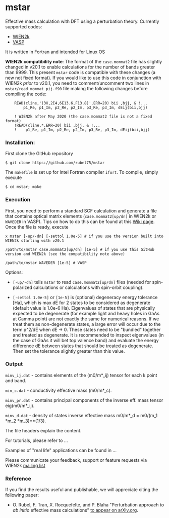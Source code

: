# mstar
Effective mass calculation with DFT using a perturbation theory. Currently supported codes:
* [WIEN2k](http://www.wien2k.at)
* [VASP](https://www.vasp.at)

It is written in Fortran and intended for Linux OS

**WIEN2k compatibility note**:
The format of the `case.mommat2` file has slightly changed in v20.1 to enable calculations for the number of bands greater than 9999. This present `mstar` code is compatible with these changes (a new not fixed format). If you would like to use this code in conjunction with WIEN2k _prior_ to v20.1, you need to comment/uncomment two lines in `mstar/read_mommat_pij.f90` file making the following changes before compiling the code:

```
    READ(cline,'(3X,2I4,6E13.6,F13.8)',ERR=20) bii ,bjj, & !...
        p1_Re, p1_Im, p2_Re, p2_Im, p3_Re, p3_Im, dEij(bii,bjj)
    
    ! WIEN2k after May 2020 (the case.mommat2 file is not a fixed format)
    !READ(cline,*,ERR=20) bii ,bjj, & !...
    !    p1_Re, p1_Im, p2_Re, p2_Im, p3_Re, p3_Im, dEij(bii,bjj)
```

### Installation:
First clone the GitHub repository

`$ git clone https://github.com/rubel75/mstar`

The `makefile` is set up for Intel Fortran compiler `ifort`. To compile, simply execute

`$ cd mstar; make`


### Execution
First, you need to perform a standard SCF calculation and generate a file that contains optical matrix elements (`case.mommat2[up/dn]` in WIEN2k or `WAVEDER` in VASP). Tips on how to do this can be found at this [Wiki page](https://github.com/rubel75/mstar/wiki). Once the file is ready, execute

`x mstar [-up/-dn] [-settol 1.0e-5] # if you use the version built into WIEN2k starting with v20.1`

`/path/to/mstar case.mommat2[up/dn] [1e-5] # if you use this GitHub version and WIEN2k (see the compatibility note above)`

`/path/to/mstar WAVEDER [1e-5] # VASP`

Options:

  * `[-up/-dn]` tells `mstar` to read `case.mommat2[up/dn]` files (needed for spin-polarized calculations or calculations with spin-orbit coupling).

  * `[-settol 1.0e-5]` or `[1e-5]` is (optional) degeneracy energy tolerance [Ha], which is max dE for 2 states to be considered as degenerate (default value is 1.0e-6 Ha). Eigenvalues of states that are physically expected to be degenerate (for example light and heavy holes in GaAs at Gamma point) are not exactly the same for numerical reasons. If we treat them as non-degenerate states, a large error will occur due to the term p^2/dE when dE -> 0. These states need to be "bundled" together and treated as degenerate. It is recommended to inspect eigenvalues (in the case of GaAs it will bet top valence band) and evaluate the energy difference dE between states that should be treated as degenerate. Then set the tolerance slightly greater than this value.


### Output

`minv_ij.dat` - contains elements of the (m0/m*_ij) tensor for each k point and band.

`min_c.dat` - conductivity effective mass (m0/m*_c).

`minv_pr.dat` - contains principal components of the inverse eff. mass tensor eig(m0/m*_ij).

`minv_d.dat` - density of states inverse effective mass m0/m*_d = m0/(m_1 *m_2 *m_3)**(1/3).

The file headers explain the content.


For tutorials, please refer to ...

Examples of "real life" applications can be found in ...

Please communicate your feedback, support or feature requests via WIEN2k [mailing list](http://www.wien2k.at/reg_user/mailing_list)

### Reference

If you find the results useful and publishable, we will appreciate citing the following paper:

* O. Rubel, F. Tran, X. Rocquefelte, and P. Blaha "Perturbation approach to _ab initio_ effective mass calculations" [to appear on arXiv.org](https://arxiv.org).
